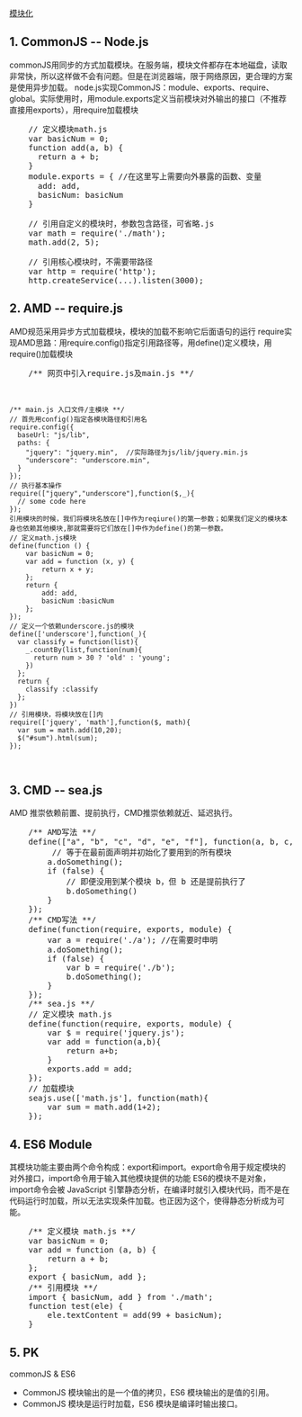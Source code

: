 [模块化](http://huangxuan.me/js-module-7day/#/)
## 1. CommonJS -- Node.js
commonJS用同步的方式加载模块。在服务端，模块文件都存在本地磁盘，读取非常快，所以这样做不会有问题。但是在浏览器端，限于网络原因，更合理的方案是使用异步加载。
node.js实现CommonJS：module、exports、require、global。实际使用时，用module.exports定义当前模块对外输出的接口（不推荐直接用exports），用require加载模块
<pre>
    // 定义模块math.js
    var basicNum = 0;
    function add(a, b) {
      return a + b;
    }
    module.exports = { //在这里写上需要向外暴露的函数、变量
      add: add,
      basicNum: basicNum
    }

    // 引用自定义的模块时，参数包含路径，可省略.js
    var math = require('./math');
    math.add(2, 5);

    // 引用核心模块时，不需要带路径
    var http = require('http');
    http.createService(...).listen(3000);
</pre>

## 2. AMD -- require.js
AMD规范采用异步方式加载模块，模块的加载不影响它后面语句的运行
require实现AMD思路：用require.config()指定引用路径等，用define()定义模块，用require()加载模块
<pre>
    /** 网页中引入require.js及main.js **/
    <script src="js/require.js" data-main="js/main"></script>
    /** main.js 入口文件/主模块 **/
    // 首先用config()指定各模块路径和引用名
    require.config({
      baseUrl: "js/lib",
      paths: {
        "jquery": "jquery.min",  //实际路径为js/lib/jquery.min.js
        "underscore": "underscore.min",
      }
    });
    // 执行基本操作
    require(["jquery","underscore"],function($,_){
      // some code here
    });
    引用模块的时候，我们将模块名放在[]中作为reqiure()的第一参数；如果我们定义的模块本身也依赖其他模块,那就需要将它们放在[]中作为define()的第一参数。
    // 定义math.js模块
    define(function () {
        var basicNum = 0;
        var add = function (x, y) {
            return x + y;
        };
        return {
            add: add,
            basicNum :basicNum
        };
    });
    // 定义一个依赖underscore.js的模块
    define(['underscore'],function(_){
      var classify = function(list){
        _.countBy(list,function(num){
          return num > 30 ? 'old' : 'young';
        })
      };
      return {
        classify :classify
      };
    })
    // 引用模块，将模块放在[]内
    require(['jquery', 'math'],function($, math){
      var sum = math.add(10,20);
      $("#sum").html(sum);
    });
</pre>

## 3. CMD -- sea.js
AMD 推崇依赖前置、提前执行，CMD推崇依赖就近、延迟执行。
<pre>
    /** AMD写法 **/
    define(["a", "b", "c", "d", "e", "f"], function(a, b, c, d, e, f) { 
         // 等于在最前面声明并初始化了要用到的所有模块
        a.doSomething();
        if (false) {
            // 即便没用到某个模块 b，但 b 还是提前执行了
            b.doSomething()
        } 
    });
    /** CMD写法 **/
    define(function(require, exports, module) {
        var a = require('./a'); //在需要时申明
        a.doSomething();
        if (false) {
            var b = require('./b');
            b.doSomething();
        }
    });
    /** sea.js **/
    // 定义模块 math.js
    define(function(require, exports, module) {
        var $ = require('jquery.js');
        var add = function(a,b){
            return a+b;
        }
        exports.add = add;
    });
    // 加载模块
    seajs.use(['math.js'], function(math){
        var sum = math.add(1+2);
    });
</pre>

## 4. ES6 Module
其模块功能主要由两个命令构成：export和import。export命令用于规定模块的对外接口，import命令用于输入其他模块提供的功能
ES6的模块不是对象，import命令会被 JavaScript 引擎静态分析，在编译时就引入模块代码，而不是在代码运行时加载，所以无法实现条件加载。也正因为这个，使得静态分析成为可能。
<pre>
    /** 定义模块 math.js **/
    var basicNum = 0;
    var add = function (a, b) {
        return a + b;
    };
    export { basicNum, add };
    /** 引用模块 **/
    import { basicNum, add } from './math';
    function test(ele) {
        ele.textContent = add(99 + basicNum);
    }
</pre>
## 5. PK
 commonJS & ES6
  - CommonJS 模块输出的是一个值的拷贝，ES6 模块输出的是值的引用。
  - CommonJS 模块是运行时加载，ES6 模块是编译时输出接口。